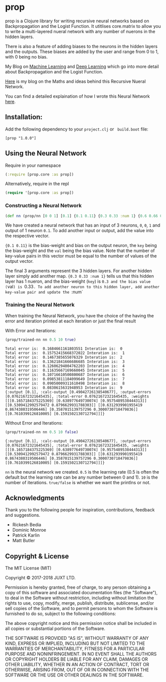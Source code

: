 # prop

prop is a Clojure library for writing recursive neural networks based on Backpropagation and the Logist Function. It utitlises core.matrix to allow you to write a multi-layered nueral network with any number of nuerons in the hidden layers.

There is also a feature of adding biases to the neurons in the hidden layers and the outputs. These biases are added by the user and range from 0 to 1, with 0 being no bias.

My Blog on [Machine Learning](https://juxt.pro/blog/posts/machine-learning.html) and [Deep Learning](https://juxt.pro/blog/posts/deep-learning.html) which go into more detail about Backpropagation and the Logist Function. 

[Here](https://juxt.pro/blog/posts/neural-maths.html) is my blog on the Maths and ideas behind this Recursive Nueral Network.

You can find a detailed explaination of how I wrote this Neural Network [here]().

## Installation:

Add the following dependency to your `project.clj` or ` build.boot` file:

```
[prop "1.0.0"]
```

## Using the Neural Network

Require in your namespace

```clojure
(:require [prop.core :as prop])
```

Alternatively, require in the repl
```clojure
(require '[prop.core :as prop])
```

### Constructing a Neural Network

```clojure
(def nn (prop/nn [0 0 1] [0.1] {0.1 0.11} {0.3 0.33 :num 1} {0.6 0.66 0.8 0.88 :num 2} {0.8 0.88 0.9 0.99 :num 2}))
```

We have created a neural network that has an input of 3 neurons, `0`, `0`, `1` and output of 1 neuron `0.1`. To add another input or output, add the value into the respective vector. 

`{0.1 0.11}` is the bias-weight and bias on the output neuron, the `key` being the bias-weight and the `val` being the bias value. Note that the number of key-value pairs in this vector must be equal to the number of values of the output vector.

The final 3 arguments represent the 3 hidden layers. For another hidden layer simply add another map. `{0.3 0.33 :num 1}` tells us that this hidden layer has 1 nueron, and the bias-weight (`key`) is `0.3 and the bias value (`val`) is `0.33`. To add another neuron to this hidden layer, add another key-value pair and update the `:num`

### Training the Neural Network

When training the Neural Network, you have the choice of the having the error and iteration printed at each iteration or just the final result

With Error and Iterations:

```clojure
(prop/trained-nn nn 0.5 10 true)
```
```
Total error is:  0.1684661161803551 Interation is:  0
Total error is:  0.15752415668372022 Interation is:  1
Total error is:  0.1467385655076329 Interation is:  2
Total error is:  0.13621841666686685 Interation is:  3
Total error is:  0.12606294004762203 Interation is:  4
Total error is:  0.11635667169660045 Interation is:  5
Total error is:  0.10716610500800687 Interation is:  6
Total error is:  0.09853811184099649 Interation is:  7
Total error is:  0.09050009311610498 Interation is:  8
Total error is:  0.0830615631948953 Interation is:  9
{:output [0.1], :calc-output [0.49042726138540677], :output-errors [0.07621672321645435], :total-error 0.07621672321645435, :weights [[[0.1657184375225369] [0.638977649730074] [0.9575489538444313]] [[0.5309412992579472 0.8796629931788303]] [[0.6312939901955419 0.8674380319506446] [0.3587015139757296 0.3000730718479836]] [[0.7610399126810005] [0.1591502130712794]]]}
```

Without Error and Iterations:
```clojure
(prop/trained-nn nn 0.5 10 false)
```
```
{:output [0.1], :calc-output [0.49042726138540677], :output-errors [0.07621672321645435], :total-error 0.07621672321645435, :weights [[[0.1657184375225369] [0.638977649730074] [0.9575489538444313]] [[0.5309412992579472 0.8796629931788303]] [[0.6312939901955419 0.8674380319506446] [0.3587015139757296 0.3000730718479836]] [[0.7610399126810005] [0.1591502130712794]]]}
```

`nn` is the neural network we created. `0.5` is the learning rate (0.5 is often the default but the learning rate can be any number between 0 and 1). `10` is the number of iterations. `true/false` is whether we want the printlns or not.

## Acknowledgments

Thank you to the following people for inspiration, contributions, feedback and suggestions.
* Rickesh Bedia
* Dominic Monroe
* Patrick Karlin
* Matt Butler

## Copyright & License

The MIT License (MIT)

Copyright © 2017-2018 JUXT LTD.

Permission is hereby granted, free of charge, to any person obtaining a copy of this software and associated documentation files (the "Software"), to deal in the Software without restriction, including without limitation the rights to use, copy, modify, merge, publish, distribute, sublicense, and/or sell copies of the Software, and to permit persons to whom the Software is furnished to do so, subject to the following conditions:

The above copyright notice and this permission notice shall be included in all copies or substantial portions of the Software.

THE SOFTWARE IS PROVIDED "AS IS", WITHOUT WARRANTY OF ANY KIND, EXPRESS OR IMPLIED, INCLUDING BUT NOT LIMITED TO THE WARRANTIES OF MERCHANTABILITY, FITNESS FOR A PARTICULAR PURPOSE AND NONINFRINGEMENT. IN NO EVENT SHALL THE AUTHORS OR COPYRIGHT HOLDERS BE LIABLE FOR ANY CLAIM, DAMAGES OR OTHER LIABILITY, WHETHER IN AN ACTION OF CONTRACT, TORT OR OTHERWISE, ARISING FROM, OUT OF OR IN CONNECTION WITH THE SOFTWARE OR THE USE OR OTHER DEALINGS IN THE SOFTWARE.
